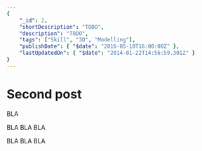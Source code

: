 ```yaml
---
{
    "_id": 2,
    "shortDescription": "TODO",
    "description": "TODO",
    "tags": ["Skill", "3D", "Modelling"],
    "publishDate": { "$date": "2016-05-18T16:00:00Z" },
    "lastUpdatedOn": { "$date": "2014-01-22T14:56:59.301Z" }
}
---
```

# Second post

BLA

BLA
BLA
BLA

BLA
BLA
BLA
